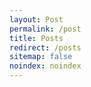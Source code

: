 ```yaml
---
layout: Post
permalink: /post
title: Posts
redirect: /posts
sitemap: false
noindex: noindex
---
```


